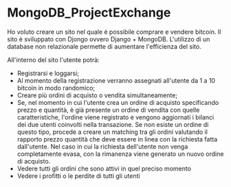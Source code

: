 # MongoDB_ProjectExchange
Ho voluto creare un sito nel quale è possibile comprare e vendere bitcoin. Il sito è sviluppato con Djongo ovvero Django + MongoDB. L'utilizzo di un database non relazionale permette di aumentare l'efficienza del sito. 

All'interno del sito l'utente potrà:

- Registrarsi e loggarsi;
- Al momento della registrazione verranno assegnati all'utente da 1 a 10 bitcoin in modo randomico;
- Creare più ordini di acquisto o vendita simultaneamente;
- Se, nel momento in cui l'utente crea un ordine di acquisto specificando prezzo e quantità, è già presente un ordine di vendita con quelle caratteristiche, l'ordine viene registrato e vengono aggiornati i bilanci dei due utenti coinvolti nella transazione. Se non esiste un ordine di questo tipo, procede a creare un matching tra gli ordini valutando il rapporto prezzo quantità che deve essere in linea con la richiesta fatta dall'utente. Nel caso in cui la richiesta dell'utente non venga completamente evasa, con la rimanenza viene generato un nuovo ordine di acquisto. 
- Vedere tutti gli ordini che sono attivi in quel preciso momento
- Vedere i profitti o le perdite di tutti gli utenti
